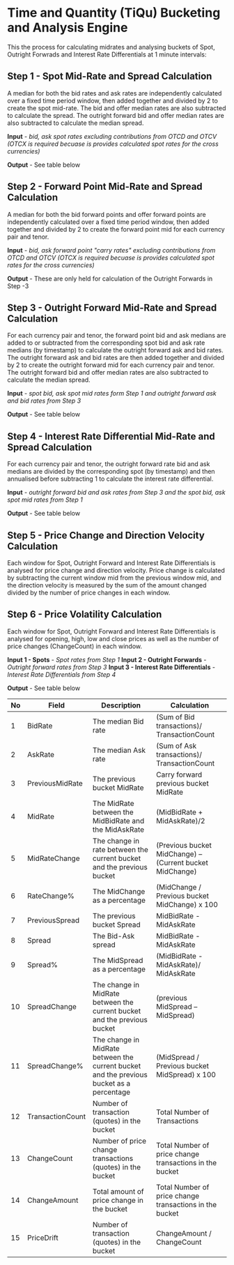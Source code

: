# Time and Quantity (TiQu) Bucketing and Analysis Engine

This the process for calculating midrates and analysing buckets of Spot, Outright Forwrads and Interest Rate Differentials at 1 minute intervals:

## Step 1 - Spot Mid-Rate and Spread Calculation
A median for both the bid rates and ask rates are independently calculated over a fixed time period window, then added together and divided by 2 to create the spot mid-rate. The bid and offer median rates are also subtracted to calculate the spread. The outright forward bid and offer median rates are also subtracted to calculate the median spread.

**Input** - _bid, ask spot rates excluding contributions from OTCD and OTCV (OTCX is required becuase is provides calculated spot rates for the cross currencies)_

**Output** - See table below

## Step 2 - Forward Point Mid-Rate and Spread Calculation
A median for both the bid forward points and offer forward points are independently calculated over a fixed time period window, then added together and divided by 2 to create the forward point mid for each currency pair and tenor. 

**Input** - _bid, ask forward point "carry rates" excluding contributions from OTCD and OTCV (OTCX is required becuase is provides calculated spot rates for the cross currencies)_

**Output** - These are only held for calculation of the Outright Forwards in Step -3 

## Step 3 - Outright Forward Mid-Rate and Spread Calculation
For each currency pair and tenor, the forward point bid and ask medians are added to or subtracted from the corresponding spot bid and ask rate medians (by timestamp) to calculate the outright forward ask and bid rates. The outright forward ask and bid rates are then added together and divided by 2 to create the outright forward mid for each currency pair and tenor. The outright forward bid and offer median rates are also subtracted to calculate the median spread.

**Input** - _spot bid, ask spot mid rates form Step 1 and outright forward ask and bid rates from Step 3_

**Output** - See table below

## Step 4 - Interest Rate Differential Mid-Rate and Spread Calculation
For each currency pair and tenor, the outright forward rate bid and ask medians are divided by the corresponding spot (by timestamp) and then annualised before subtracting 1 to calculate the interest rate differential.

**Input** - _outright forward bid and ask rates from Step 3 and the spot bid, ask spot mid rates from Step 1_

**Output** - See table below

## Step 5 - Price Change and Direction Velocity Calculation
Each window for Spot, Outright Forward and Interest Rate Differentials is analysed for price change and direction velocity. Price change is calculated by subtracting the current window mid from the previous window mid, and the direction velocity is measured by the sum of the amount changed divided by the number of price changes in each window.

## Step 6 - Price Volatility Calculation
Each window for Spot, Outright Forward and Interest Rate Differentials is analysed for opening, high, low and close prices as well as the number of price changes (ChangeCount) in each window. 

**Input 1 - Spots** - _Spot rates from Step 1_
**Input 2 - Outright Forwards** - _Outright forward rates from Step 3_
**Input 3 - Interest Rate Differentials** - _Interest Rate Differentials from Step 4_

**Output** - See table below


| No | Field | Description | Calculation |
| -- | -- | -- | -- |
| 1 | BidRate | The median Bid rate | (Sum of Bid transactions)/ TransactionCount |
| 2 | AskRate | The median Ask rate | (Sum of Ask transactions)/ TransactionCount | 
| 3 | PreviousMidRate | The previous bucket MidRate | Carry forward previous bucket MidRate | 
| 4 | MidRate | The MidRate between the MidBidRate and the MidAskRate | (MidBidRate + MidAskRate)/2 | 
| 5 | MidRateChange | The change in rate between the current bucket and the previous bucket | (Previous bucket MidChange) – (Current bucket MidChange) | 
| 6 | RateChange% | The MidChange as a percentage | (MidChange / Previous bucket MidChange) x 100 | 
| 7 | PreviousSpread | The previous bucket Spread | MidBidRate - MidAskRate | 
| 8 | Spread | The Bid-Ask spread | MidBidRate - MidAskRate | 
| 9 | Spread% | The MidSpread as a percentage | (MidBidRate - MidAskRate)/ MidAskRate | 
| 10 | SpreadChange | The change in MidRate between the current bucket and the previous bucket | (previous MidSpread – MidSpread) | 
| 11 | SpreadChange% |The change in MidRate between the current bucket and the previous bucket as a percentage | (MidSpread / Previous bucket MidSpread) x 100 | 
| 12 | TransactionCount | Number of transaction (quotes) in the bucket | Total Number of Transactions | 
| 13 | ChangeCount | Number of price change transactions (quotes) in the bucket | Total Number of price change transactions in the bucket | 
| 14 | ChangeAmount | Total amount of price change in the bucket | Total Number of price change transactions in the bucket | 
| 15 | PriceDrift | Number of transaction (quotes) in the bucket | ChangeAmount / ChangeCount | 
